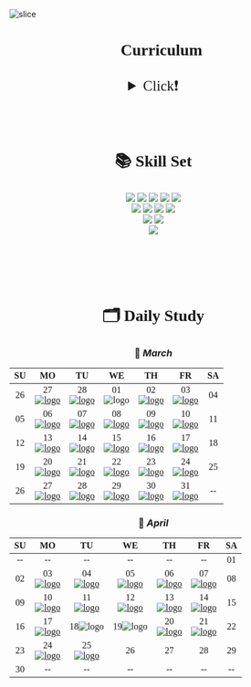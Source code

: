 ![slice](https://capsule-render.vercel.app/api?type=slice&color=F9E000&height=200&text=DKteckin&fontAlign=70&rotate=13&fontAlignY=25&desc=MSA Full Stack Education&descAlign=70.&descAlignY=44)

# <p style= "font-family:NanumSqyare;" align= "center"> 👀 Curriculum </p>

<details>
<summary style= "font-family:NanumSqyare; font-size: 25px;text-align:center;" align= "center"> Click❗ </summary>

<div>

  - [x] 프로그래밍 기초
  - [x] JAVA
  - [x] DB 와 SQL
  - [x] JDBC
  - [x] Web Client - HTML5,CSS3, javaScript(ES6)
  - [x] MVC 기반의 Servelet&JSP 
  - [ ] **게시판 구현 학습** Spring FW(DI, MVC, Restful API, JdbcTemplate)
  - [ ] 📍1차 미니 프로젝트 (4.26 ~ 5.2)  
  - [ ] JPA
  - [ ] Spring Boot
  - [ ] Vue.js & Node.js
  - [ ] 📍2차 미니 프로젝트 (5.17 ~ 5.25)
  - [ ] Docker를 활용한 컨테이너 기반 웹 어플리케이션 구현
  - [ ] Cloude 기반 운영 환경 - 쿠버네이트
  - [ ] 📍최종 프로젝트 (6.19 ~ 7.26)
  
</div>
</details>

</br></br>

# <p align="center" style= "font-family:NanumSqyare;"> 📚 Skill Set </p>
<div align= "center"> 
<img src="https://img.shields.io/badge/Java-007396?style=for-the-badge&logo=OpenJDK&logoColor=white"/> 
<img src="https://img.shields.io/badge/Spring-6DB33F?style=for-the-badge&logo=Spring&logoColor=white">
<img src="https://img.shields.io/badge/jpa-FF500A?style=for-the-badge&logo=java&logoColor=white">
<img src="https://img.shields.io/badge/thymeleaf-005F0F?style=for-the-badge&logo=thymeleaf&logoColor=white"> 
<img src="https://img.shields.io/badge/Spring Security-6DB33F?style=for-the-badge&logo=SpringSecurity&logoColor=white"> 
</br>
<img src="https://img.shields.io/badge/JavaScript-F7DF1E?style=flat-square&logo=javascript&logoColor=black"/>
<img src="https://img.shields.io/badge/HTML5-E34F26?style=flat-square&logo=html5&logoColor=white"/>
<img src="https://img.shields.io/badge/CSS3-1572B6?style=flat-square&logo=css3&logoColor=white"/>
<img src="https://img.shields.io/badge/Vue.js-4FC08D?style=flat-square&logo=Vue.js&logoColor=white"/>
</br>
<img src="https://img.shields.io/badge/MySQL-4479A1?style=for-the-badge&logo=MySQL&logoColor=white">
<img src="https://img.shields.io/badge/MongoDB-47A248?style=for-the-badge&logo=MongoDB&logoColor=white">
</br>
<img src="https://img.shields.io/badge/IntelliJ IDEA-000000?style=for-the-badge&logo=IntelliJIDEA&logoColor=white">



</div>
 
</br></br>
</br></br>

#  <P style= "font-family:NanumSqyare;"  align= "center"> 🗂 Daily Study </P>

### <P align= "center"  markdown="1" >  📅 *March*  </P> 

<div align="center" style= "font-family:NanumSqyare; font-size: 25px;">

|SU|MO|TU|WE|TH|FR|SA|
|:-:|:-:|:-:|:-:|:-:|:-:|:-:|
|26 |27</br> [![logo](https://img.shields.io/badge/day1-FFACAC?style=?style=flat&logoColor=white)](https://github.com/juhee99/Msa-Dkteckin-fullstack/blob/main/TIL/Week01/2023-02-27%20Linux.md)|28</br> [![logo](https://img.shields.io/badge/day2-FFBFA9?style=?style=flat&logoColor=white)](https://github.com/juhee99/Msa-Dkteckin-fullstack/blob/main/TIL/Week01/2023-02-28%20Network_Web.md)|01 </br> ![logo](https://img.shields.io/badge/holiday-F9F9F9?style=?style=flat&logoColor=white) |02</br> [![logo](https://img.shields.io/badge/day3-E9EDC9?style=?style=flat&logoColor=white)](https://github.com/juhee99/Msa-Dkteckin-fullstack/blob/main/TIL/Week01/2023-03-02%20DataBase.md)|03</br> [![logo](https://img.shields.io/badge/day4-9ED2C6?style=?style=flat&logoColor=white)](https://github.com/juhee99/Msa-Dkteckin-fullstack/blob/main/TIL/Week01/2023-03-03%20Git%20%26%20GitHub.md)|04|
|05|06</br> [![logo](https://img.shields.io/badge/day5-FFACAC?style=?style=flat&logoColor=white)](https://github.com/juhee99/Msa-Dkteckin-fullstack/blob/main/TIL/Week02/2023-03-06%20JAVA.md)|07 </br> [![logo](https://img.shields.io/badge/day6-FFBFA9?style=?style=flat&logoColor=white)](https://github.com/juhee99/Msa-Dkteckin-fullstack/blob/main/TIL/Week02/2023-03-07%20Operator.md)|08 </br> [![logo](https://img.shields.io/badge/day7-FFEBB4?style=?style=flat&logoColor=white)](https://github.com/juhee99/Msa-Dkteckin-fullstack/blob/main/TIL/Week02/2023-03-08%20loop.md)|09 </br> [![logo](https://img.shields.io/badge/day7-E9EDC9?style=?style=flat&logoColor=white)](https://github.com/juhee99/Msa-Dkteckin-fullstack/blob/main/TIL/Week02/2023-03-10%20Array.md) |10</br> [![logo](https://img.shields.io/badge/day9-9ED2C6?style=?style=flat&logoColor=white)](https://github.com/juhee99/Msa-Dkteckin-fullstack/blob/main/TIL/Week02/2023-03-10%20Method.md)|11|
|12|13</br> [![logo](https://img.shields.io/badge/day10-FFACAC?style=?style=flat&logoColor=white)](https://github.com/juhee99/Msa-Dkteckin-fullstack/blob/main/TIL/Week03/2023-03-13%20OOP.md)|14</br> [![logo](https://img.shields.io/badge/day11-FFBFA9?style=?style=flat&logoColor=white)](https://github.com/juhee99/Msa-Dkteckin-fullstack/blob/main/TIL/Week03/2023-03-14%20Inheritance.md)|15</br> [![logo](https://img.shields.io/badge/day12-FFEBB4?style=?style=flat&logoColor=white)](https://github.com/juhee99/Msa-Dkteckin-fullstack/blob/main/TIL/Week03/2023-03-14%20Inheritance.md)|16</br> [![logo](https://img.shields.io/badge/day13-E9EDC9?style=?style=flat&logoColor=white)](https://github.com/juhee99/Msa-Dkteckin-fullstack/blob/main/TIL/Week03/2023-03-16%20Interface.md)|17</br> [![logo](https://img.shields.io/badge/day14-9ED2C6?style=?style=flat&logoColor=white)](https://github.com/juhee99/Msa-Dkteckin-fullstack/blob/main/TIL/Week03/2023-03-16%20Interface.md)|18|
|19|20</br> [![logo](https://img.shields.io/badge/day15-FFACAC?style=?style=flat&logoColor=white)](https://github.com/juhee99/Msa-Dkteckin-fullstack/blob/main/TIL/Week04/2023-03-20%20Generic%2CAPI.md)|21 </br> [![logo](https://img.shields.io/badge/day16-FFBFA9?style=?style=flat&logoColor=white)](https://github.com/juhee99/Msa-Dkteckin-fullstack/blob/main/TIL/Week04/2023-03-21%20API.md)|22</br> [![logo](https://img.shields.io/badge/day17-FFEBB4?style=?style=flat&logoColor=white)](https://github.com/juhee99/Msa-Dkteckin-fullstack/blob/main/TIL/Week04/2023-03-22%20Serialzation.md)|23</br> [![logo](https://img.shields.io/badge/day18-E9EDC9?style=?style=flat&logoColor=white)](https://github.com/juhee99/Msa-Dkteckin-fullstack/blob/main/TIL/Week04/2023-03-23%20inner%20class%2C%20JDBC.md)|24</br> [![logo](https://img.shields.io/badge/day19-9ED2C6?style=?style=flat&logoColor=white)](https://github.com/juhee99/Msa-Dkteckin-fullstack/blob/main/TIL/Week04/2023-03-24%20JDBC2.md)|25|
|26|27</br> [![logo](https://img.shields.io/badge/day20-FFACAC?style=?style=flat&logoColor=white)](https://github.com/juhee99/Msa-Dkteckin-fullstack/blob/main/TIL/Week05/2023-03-27%20MVC.md)|28</br> [![logo](https://img.shields.io/badge/day21-FFBFA9?style=?style=flat&logoColor=white)](https://github.com/juhee99/Msa-Dkteckin-fullstack/blob/main/TIL/Week05/2023-03-28%20Thread%2Clambda.md)|29</br> [![logo](https://img.shields.io/badge/day22-FFEBB4?style=?style=flat&logoColor=white)](https://github.com/juhee99/Msa-Dkteckin-fullstack/blob/main/TIL/Week05/2023-03-29%20Stream.md)|30</br> [![logo](https://img.shields.io/badge/day23-E9EDC9?style=?style=flat&logoColor=white)](https://github.com/juhee99/Msa-Dkteckin-fullstack/blob/main/TIL/Week05/2023-03-30%20Web%20Client.md)|31</br> [![logo](https://img.shields.io/badge/day24-9ED2C6?style=?style=flat&logoColor=white)](https://github.com/juhee99/Msa-Dkteckin-fullstack/tree/main/TIL/Week05)|--|


</div>

### <P align= "center"  markdown="1" >  🌸 *April*  </P> 

<div align="center" style= "font-family:NanumSqyare; font-size: 25px;">

|SU|MO|TU|WE|TH|FR|SA|
|:-:|:-:|:-:|:-:|:-:|:-:|:-:|
|--|--|--|--|--|--|01|
|02|03</br> [![logo](https://img.shields.io/badge/day25-FFACAC?style=?style=flat&logoColor=white)](https://github.com/juhee99/Msa-Dkteckin-fullstack/blob/main/TIL/Week06/2023-04-03%20JavaScript.md)|04</br> [![logo](https://img.shields.io/badge/day26-FFBFA9?style=?style=flat&logoColor=white)](https://github.com/juhee99/Msa-Dkteckin-fullstack/blob/main/TIL/Week06/2023-04-04%20function%2CArray.md)|05</br> [![logo](https://img.shields.io/badge/day27-FFEBB4?style=?style=flat&logoColor=white)](https://github.com/juhee99/Msa-Dkteckin-fullstack/blob/main/TIL/Week06/2023-04-05%20Object.md)|06</br> [![logo](https://img.shields.io/badge/day28-E9EDC9?style=?style=flat&logoColor=white)](https://github.com/juhee99/Msa-Dkteckin-fullstack/blob/main/TIL/Week06/2023-04-06%20EventModel.md)|07</br> [![logo](https://img.shields.io/badge/day29-9ED2C6?style=?style=flat&logoColor=white)](https://github.com/juhee99/Msa-Dkteckin-fullstack/blob/main/TIL/Week06/2023-04-07%20JS%20API.md)|08|
|09|10</br> [![logo](https://img.shields.io/badge/day30-FFACAC?style=?style=flat&logoColor=white)](https://github.com/juhee99/Msa-Dkteckin-fullstack/blob/main/TIL/Week07/2023-04-10%20Ajax.md)|11</br> [![logo](https://img.shields.io/badge/day31-FFBFA9?style=?style=flat&logoColor=white)](https://github.com/juhee99/Msa-Dkteckin-fullstack/blob/main/TIL/Week07/2023-04-11%20Servlet.md)|12</br> [![logo](https://img.shields.io/badge/day32-FFEBB4?style=?style=flat&logoColor=white)](https://github.com/juhee99/Msa-Dkteckin-fullstack/blob/main/TIL/Week07/2023-04-13%20Session.md)|13</br> [![logo](https://img.shields.io/badge/day33-E9EDC9?style=?style=flat&logoColor=white)](https://github.com/juhee99/Msa-Dkteckin-fullstack/blob/main/TIL/Week07/2023-04-13%20JSP.md)|14</br> [![logo](https://img.shields.io/badge/day34-9ED2C6?style=?style=flat&logoColor=white)](https://github.com/juhee99/Msa-Dkteckin-fullstack/blob/main/TIL/Week07/2023-04-14%20JSP2,MVC.md)|15|
|16|17</br> [![logo](https://img.shields.io/badge/day35-FFACAC?style=?style=flat&logoColor=white)](https://github.com/juhee99/Msa-Dkteckin-fullstack/blob/main/TIL/Week08/2023-04-17%20JUnit5%2C%20Spring.md)|18![logo](https://img.shields.io/badge/no_class-F9F9F9?style=?style=flat&logoColor=white)|19![logo](https://img.shields.io/badge/no_class-F9F9F9?style=?style=flat&logoColor=white)|20</br> [![logo](https://img.shields.io/badge/day36-E9EDC9?style=?style=flat&logoColor=white)](https://github.com/juhee99/Msa-Dkteckin-fullstack/blob/main/TIL/Week08/2023-04-20%20Ioc%20xml.md)|21</br> [![logo](https://img.shields.io/badge/day37-9ED2C6?style=?style=flat&logoColor=white)](https://github.com/juhee99/Msa-Dkteckin-fullstack/blob/main/TIL/Week08/2023-04-21%20IoC%20Annotaion.md)|22|
|23|24</br> [![logo](https://img.shields.io/badge/day38-FFACAC?style=?style=flat&logoColor=white)](https://github.com/juhee99/Msa-Dkteckin-fullstack/blob/main/TIL/Week09/2023-04-24%20Spring%20mvc.md)|25</br> [![logo](https://img.shields.io/badge/day39-FFBFA9?style=?style=flat&logoColor=white)](https://github.com/juhee99/Msa-Dkteckin-fullstack/blob/main/TIL/Week09/2023-04-25%20thymeleaf.md)|26|27|28|29|
|30|--|--|--|--|--|--|

</div>
